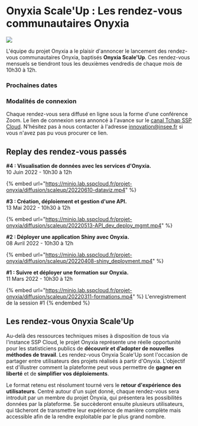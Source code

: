 # Onyxia Scale'Up : Les rendez-vous communautaires Onyxia

![](../.gitbook/assets/#ScaleUp.png)

L'équipe du projet Onyxia a le plaisir d'annoncer le lancement des rendez-vous communautaires Onyxia, baptisés **Onyxia Scale'Up**. Ces rendez-vous mensuels se tiendront tous les deuxièmes vendredis de chaque mois de 10h30 à 12h.

### Prochaines dates

### Modalités de connexion

Chaque rendez-vous sera diffusé en ligne sous la forme d'une conférence Zoom. Le lien de connexion sera annoncé à l'avance sur le [canal Tchap SSP Cloud](https://matrix.to/#/#SSPCloudXDpAw6v:agent.finances.tchap.gouv.fr). N'hésitez pas à nous contacter à l'adresse innovation@insee.fr si vous n'avez pas pu vous procurer ce lien.

## Replay des rendez-vous passés

**#4 : Visualisation de données avec les services d'Onyxia.**\
10 Juin 2022 - 10h30 à 12h

{% embed url="https://minio.lab.sspcloud.fr/projet-onyxia/diffusion/scaleup/20220610-dataviz.mp4" %}

**#3 : Création, déploiement et gestion d'une API.**\
13 Mai 2022 - 10h30 à 12h

{% embed url="https://minio.lab.sspcloud.fr/projet-onyxia/diffusion/scaleup/20220513-API_dev_deploy_mgmt.mp4" %}

**#2 : Déployer une application Shiny avec Onyxia.**\
08 Avril 2022 - 10h30 à 12h

{% embed url="https://minio.lab.sspcloud.fr/projet-onyxia/diffusion/scaleup/20220408-shiny_deployment.mp4" %}

**#1 : Suivre et déployer une formation sur Onyxia.**\
11 Mars 2022 - 10h30 à 12h

{% embed url="https://minio.lab.sspcloud.fr/projet-onyxia/diffusion/scaleup/20220311-formations.mp4" %}
L'enregistrement de la session #1
{% endembed %}

## Les rendez-vous Onyxia Scale'Up

Au-delà des ressources techniques mises à disposition de tous via l'instance SSP Cloud, le projet Onyxia représente une réelle opportunité pour les statisticiens publics de **découvrir et d’adopter de nouvelles méthodes de travail**. Les rendez-vous Onyxia Scale'Up sont l'occasion de partager entre utilisateurs des projets réalisés à partir d'Onyxia. L'objectif est d'illustrer comment la plateforme peut vous permettre de **gagner en liberté** et de **simplifier vos déploiements**.

Le format retenu est résolument tourné vers le **retour d'expérience des utilisateurs**. Centré autour d'un sujet donné, chaque rendez-vous sera introduit par un membre du projet Onyxia, qui présentera les possibilités données par la plateforme. Se succèderont ensuite plusieurs utilisateurs, qui tâcheront de transmettre leur expérience de manière complète mais accessible afin de la rendre exploitable par le plus grand nombre.

